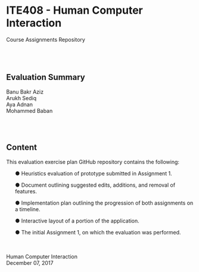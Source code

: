 # ITE408 - Human Computer Interaction 
Course Assignments Repository
<br>
<br>
<br>
<br>

<h2> Evaluation Summary </h2>

Banu Bakr Aziz
<br>
Arukh Sediq
<br>
Aya Adnan
<br>
Mohammed Baban 

<br>
<br>

<h2> Content </h2>
<p> This evaluation exercise plan GitHub repository contains the following: </p>
<ul>●  Heuristics evaluation of prototype submitted in Assignment 1. </ul>
<ul>●  Document outlining suggested edits, additions, and removal of features. </ul>
<ul>●  Implementation plan outlining the progression of both assignments on a timeline. </ul>
<ul>●  Interactive layout of a portion of the application. </ul>
<ul>●  The initial Assignment 1, on which the evaluation was performed. </ul>
<br>
<br>
Human Computer Interaction
<br>
December 07, 2017
<br>
<br>
<br>
